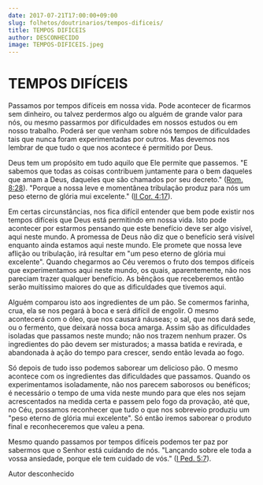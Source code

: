 ```yaml
---
date: 2017-07-21T17:00:00+09:00
slug: folhetos/doutrinarios/tempos-dificeis/ 
title: TEMPOS DIFÍCEIS 
author: DESCONHECIDO
image: TEMPOS-DIFICEIS.jpeg
---
```


TEMPOS DIFÍCEIS 
===============

Passamos por tempos difíceis em nossa vida. Pode acontecer de ficarmos
sem dinheiro, ou talvez perdermos algo ou alguém de grande valor para
nós, ou mesmo passarmos por dificuldades em nossos estudos ou em nosso
trabalho. Poderá ser que venham sobre nós tempos de dificuldades tais
que nunca foram experimentadas por outros. Mas devemos nos lembrar de
que tudo o que nos acontece é permitido por Deus.

Deus tem um propósito em tudo aquilo que Ele permite que passemos. "E
sabemos que todas as coisas contribuem juntamente para o bem daqueles
que amam a Deus, daqueles que são chamados por seu decreto." ([Rom.
8:28](http://bibliaonline.com.br/acf/rm/8/28)). "Porque a nossa leve e
momentânea tribulação produz para nós um peso eterno de glória mui
excelente." ([II Cor. 4:17](http://bibliaonline.com.br/acf/2co/4/17)).

Em certas circunstâncias, nos fica difícil entender que bem pode existir
nos tempos difíceis que Deus está permitindo em nossa vida. Isto pode
acontecer por estarmos pensando que este benefício deve ser algo
visível, aqui neste mundo. A promessa de Deus não diz que o benefício
será visível enquanto ainda estamos aqui neste mundo. Ele promete que
nossa leve aflição ou tribulação, irá resultar em "um peso eterno de
glória mui excelente". Quando chegarmos ao Céu veremos o fruto dos
tempos difíceis que experimentamos aqui neste mundo, os quais,
aparentemente, não nos pareciam trazer qualquer benefício. As bênçãos
que receberemos então serão muitíssimo maiores do que as dificuldades
que tivemos aqui.

Alguém comparou isto aos ingredientes de um pão. Se comermos farinha,
crua, ela se nos pegará à boca e será difícil de engolir. O mesmo
acontecerá com o óleo, que nos causará náuseas; o sal, que nos dará
sede, ou o fermento, que deixará nossa boca amarga. Assim são as
dificuldades isoladas que passamos neste mundo; não nos trazem nenhum
prazer. Os ingredientes do pão devem ser misturados; a massa batida e
revirada, e abandonada à ação do tempo para crescer, sendo então levada
ao fogo.

Só depois de tudo isso podemos saborear um delicioso pão. O mesmo
acontece com os ingredientes das dificuldades que passamos. Quando os
experimentamos isoladamente, não nos parecem saborosos ou benéficos; é
necessário o tempo de uma vida neste mundo para que eles nos sejam
acrescentados na medida certa e passem pelo fogo da provação, até que,
no Céu, possamos reconhecer que tudo o que nos sobreveio produziu um
"peso eterno de glória mui excelente". Só então iremos saborear o
produto final e reconheceremos que valeu a pena.

Mesmo quando passamos por tempos difíceis podemos ter paz por sabermos
que o Senhor está cuidando de nós. "Lançando sobre ele toda a vossa
ansiedade, porque ele tem cuidado de vós." ([I Ped.
5:7](http://bibliaonline.com.br/acf/1pe/5/7)).

Autor desconhecido
